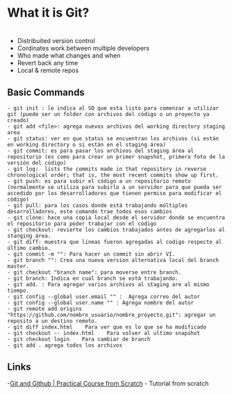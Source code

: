 # What it is Git? <h1>
- Distribuited version control 
- Cordinates work between multiple developers
- Who made what changes and when
- Revert back any time
- Local & remote repos

 ## Basic Commands

	- git init : le indica al SO que esta listo para comenzar a utilizar git (puede ser un folder con archivos del código o un proyecto ya creado)
	- git add <file>: agrega nuevos archivos del working directory staging area
	- git status: ver en que status se encuentran los archivos (si están en working directory o si están en el staging área)
	- git commit: es para pasar los archivos del staging área al repositorio (es como para crear un primer snapshot, primera foto de la versión del código)
	- git log:  lists the commits made in that repository in reverse chronological order; that is, the most recent commits show up first.
	- git push: es para subir el código a un repositorio remoto (normalmente se utiliza para subirlo a un servidor para que pueda ser accedido por los desarrolladores que tienen permiso para modificar el código)
	- git pull: para los casos donde está trabajando múltiples desarrolladores, este comando trae todos esos cambios
	- git clone: hace una copia local desde el servidor donde se encuentra el repositorio para poder trabajar con el código
	- git checkout: revierte los cambios trabajados antes de agregarlos al stanging área.
	- git diff: muestra que lineas fueron agregadas al codigo respecto al último cambio.
	- git commit -m "": Para hacer un commit sin abrir VI.
	- git branch "": Crea una nueva version alternativa local del branch master.
	- git checkout "branch name": para moverse entre branch.
	- git branch: Indica en cual branch se está trabajando.
	- git add. : Para agregar varios archivos al staging are al mismo tiempo.
	- git config --global user.email "" :  Agrega correo del autor
	- git config --global user.name "" : Agrega nombre del autor
	- git remote add origins "https://github.com/nombre_usuario/nombre_proyecto.git": agregar un reposito a un destino remoto.
    - git diff index.html	 Para ver que es lo que se ha modificado
    - git checkout -- index.html 	Para volver al ultimo snapshot
    - git checkout login	Para cambiar de branch 
    - git add .	agrega todos los archivos

## Links 

-[Git and Github | Practical Course from Scratch](youtube.com/watch?v=HiXLkL42tMU) - Tutorial from scratch



